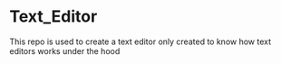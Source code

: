 # Text_Editor
This repo is used to create a text editor only created to know how text editors works under the hood

